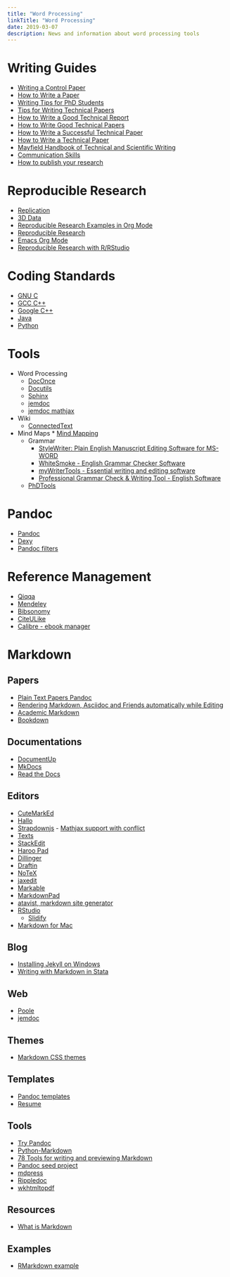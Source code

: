 ```yaml
---
title: "Word Processing"
linkTitle: "Word Processing"
date: 2019-03-07
description: News and information about word processing tools
---
```


# Writing Guides
* [Writing a Control Paper](http://www.ece.ucsb.edu/~hespanha/published/writingpapers.pdf)
* [How to Write a Paper](http://www-mech.eng.cam.ac.uk/mmd/ashby-paper-V6.pdf)
* [Writing Tips for PhD Students](http://faculty.chicagobooth.edu/john.cochrane/research/papers/phd_paper_writing.pdf)
* [Tips for Writing Technical Papers](http://infolab.stanford.edu/~widom/paper-writing.html)
* [How to Write a Good Technical Report](http://homepages.rpi.edu/~holguj2/CIVL2030/How_to_write_search/How_to_write_a_good_technical_report.pdf)
* [How to Write Good Technical Papers](http://www.fke.utm.my/blog/wp-content/uploads/2011/03/How-to-Write-Good-Technical-Papers-Prof-Marzuki.pdf)
* [How to Write a Successful Technical Paper](http://www.ics.uci.edu/~rickl/courses/ics-h197/technical-write-slitex.pdf)
* [How to Write a Technical Paper](http://inside.mines.edu/~mmyoung/phgn471/WrttnPsntatn.pdf)
* [Mayfield Handbook of Technical and Scientific Writing](http://www.mhhe.com/mayfieldpub/tsw/home.htm)
* [Communication Skills](http://www.cas.mcmaster.ca/~nedialk/COURSES/3I03/node6.html)
* [How to publish your research](http://www.youtube.com/playlist?list=PLe2tiLL2q02KGAb7IW5-u2zeJnX3wr4S3)

# Reproducible Research

* [Replication](http://ivory.idyll.org/blog/replication-i.html)
* [3D Data](http://207.245.165.89/applied-research/ncsa/8-an-overview-of-3d-data-content-file-formats-and-viewers.pdf)
* [Reproducible Research Examples in Org Mode](http://orgmode.org/worg/org-contrib/babel/uses.html#sec-6)
* [Reproducible Research](http://reproducibleresearch.net/index.php/RR_links)
* [Emacs Org Mode](http://www.emacswiki.org/cgi-bin/wiki/OrgMode)
* [Reproducible Research with R/RStudio](https://github.com/christophergandrud/Rep-Res-Book)

# Coding Standards

* [GNU C](http://www.gnu.org/prep/standards/standards.html)
* [GCC C++](http://gcc.gnu.org/wiki/CppConventions)
* [Google C++](http://google-styleguide.googlecode.com/svn/trunk/cppguide.xml)
* [Java](http://www.dmoz.org/Computers/Programming/Languages/Java/Coding_Standards/)
* [Python](http://www.python.org/dev/peps/pep-0008/)

# Tools

* Word Processing
    * [DocOnce](https://github.com/hplgit/doconce)
    * [Docutils](http://docutils.sourceforge.net/)
    * [Sphinx](http://sphinx-doc.org/)
    * [jemdoc](http://jemdoc.jaboc.net/)
    * [jemdoc mathjax](https://github.com/wsshin/jemdoc_mathjax)
* Wiki
    * [ConnectedText](http://www.connectedtext.com/)
* Mind Maps
      * [Mind Mapping](http://www.mind-mapping.org/)
  * Grammar
      * [StyleWriter: Plain English Manuscript Editing Software for
        MS-WORD](http://www.stylewriter-usa.com/stylewriter-free-download.php)
      * [WhiteSmoke - English Grammar Checker
        Software](http://www.whitesmoke.com/)
      * [myWriterTools - Essential writing and editing
        software](http://www.mywritertools.com/)
      * [Professional Grammar Check & Writing Tool - English
        Software](http://www.englishsoftware.org/)
  * [PhDTools](http://phdtools.blogspot.ca/)

# Pandoc

* [Pandoc](http://johnmacfarlane.net/pandoc/)
* [Dexy](http://www.dexy.it/docs/what-is-dexy.html)
* [Pandoc filters](https://github.com/jgm/pandocfilters)

# Reference Management

* [Qiqqa](http://www.qiqqa.com/)
* [Mendeley](http://www.mendeley.com/)
* [Bibsonomy](http://www.bibsonomy.org/)
* [CiteULike](http://www.citeulike.org)
* [Calibre - ebook manager](http://calibre-ebook.com/)

# Markdown
## Papers

* [Plain Text Papers Pandoc](http://kieranhealy.org/blog/archives/2014/01/23/plain-text/)
* [Rendering Markdown, Asciidoc and Friends automatically while Editing](http://noone.org/blog/English/Computer/Web/Rendering%20Markdown,%20Asciidoc%20and%20Friends%20automatically%20while%20Editing.futile)
* [Academic Markdown](https://github.com/smathot/academicmarkdown)
* [Bookdown](https://bookdown.org)

## Documentations

* [DocumentUp](http://documentup.com/)
* [MkDocs](http://www.mkdocs.org/)
* [Read the Docs](https://readthedocs.org/)

## Editors

* [CuteMarkEd](https://cloose.github.io/CuteMarkEd/)
* [Hallo](http://hallojs.org/)
* [Strapdownjs](http://strapdownjs.com/) - [Mathjax support with conflict](https://gist.github.com/memeplex/6309540)
* [Texts](http://www.texts.io/)
* [StackEdit](https://stackedit.io)
* [Haroo Pad](http://pad.haroopress.com/)
* [Dillinger](http://dillinger.io/)
* [Draftin](http://draftin.com)
* [NoTeX](https://notex.ch/)
* [jaxedit](http://jaxedit.com/mark/)
* [Markable](http://markable.in/)
* [MarkdownPad](http://markdownpad.com/)
* [atavist, markdown site generator](https://npmjs.org/package/atavist)
* [RStudio](https://www.rstudio.com/)
    * [Slidify](http://slidify.org/index.html)
* [Markdown for Mac](http://mac.appstorm.net/roundups/productivity-roundups/35-markdown-apps-for-the-mac/)

## Blog

* [Installing Jekyll on Windows](http://thedustytome.blogspot.ca/2014/02/getting-jekyll-up-and-running-on-windows.html)
* [Writing with Markdown in Stata](http://haghish.com/statistics/stata-blog/reproducible-research/dynamic_documents/markdown.php)

## Web

* [Poole](https://bitbucket.org/obensonne/poole)
* [jemdoc](http://jemdoc.jaboc.net/index.html)

## Themes

* [Markdown CSS themes](https://github.com/jasonm23/markdown-css-themes)

## Templates

* [Pandoc templates](https://github.com/jgm/pandoc-templates)
* [Resume](http://cmwelsh.com/beautiful-resumes-with-markdown-and-latex)

## Tools

* [Try Pandoc](http://johnmacfarlane.net/pandoc/try/)
* [Python-Markdown](http://pythonhosted.org//Markdown/index.html)
* [78 Tools for writing and previewing Markdown](http://mashable.com/2013/06/24/markdown-tools/)
* [Pandoc seed project](https://github.com/Dashed/pandoc-seed-project)
* [mdpress](http://documentup.com/egonschiele/mdpress/)
* [Rippledoc](http://www.unexpected-vortices.com/sw/rippledoc/index.html)
* [wkhtmltopdf](http://wkhtmltopdf.org/)

## Resources

* [What is Markdown](http://whatismarkdown.com/)

## Examples

* [RMarkdown example](https://github.com/bbest/rmarkdown-example)
